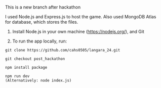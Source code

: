 This is a new branch after hackathon

I used Node.js and Express.js to host the game.
Also used MongoDB Atlas for database, which stores the files.



1. Install Node.js in your own machine (https://nodejs.org/), and Git

2. To run the app locally, run:
   
```
git clone https://github.com/cahs0505/langara_24.git  

git checkout post_hackathon  

npm install package  

npm run dev
(Alternatively: node index.js)

```
